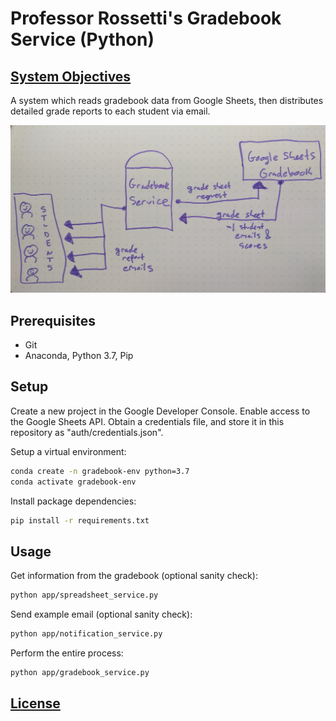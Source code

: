 # Professor Rossetti's Gradebook Service (Python)

## [System Objectives](/planning/system-objectives.pdf)

A system which reads gradebook data from Google Sheets, then distributes detailed grade reports to each student via email.

![](/planning/data-flow-diagram.jpg)

## Prerequisites

  + Git
  + Anaconda, Python 3.7, Pip

## Setup

Create a new project in the Google Developer Console. Enable access to the Google Sheets API. Obtain a credentials file, and store it in this repository as "auth/credentials.json".

Setup a virtual environment:

```sh
conda create -n gradebook-env python=3.7
conda activate gradebook-env
```

Install package dependencies:

```sh
pip install -r requirements.txt
```

## Usage

Get information from the gradebook (optional sanity check):

```sh
python app/spreadsheet_service.py
```

Send example email (optional sanity check):

```sh
python app/notification_service.py
```

Perform the entire process:

```sh
python app/gradebook_service.py
```

## [License](/LICENSE.md)
